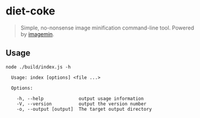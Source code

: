 # diet-coke

> Simple, no-nonsense image minification command-line tool. Powered by [imagemin](https://github.com/imagemin/imagemin).

## Usage

```
node ./build/index.js -h

  Usage: index [options] <file ...>

  Options:

    -h, --help             output usage information
    -V, --version          output the version number
    -o, --output [output]  The target output directory
```
